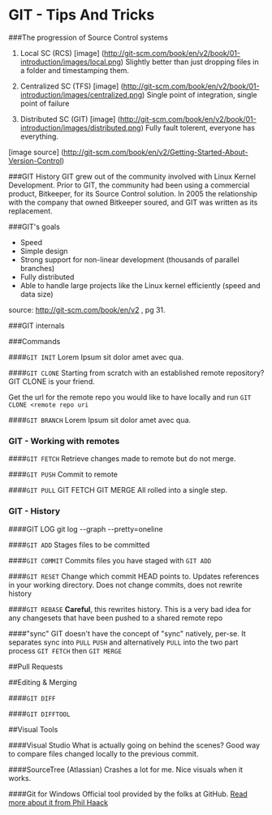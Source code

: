 # GIT - Tips And Tricks

###The progression of Source Control systems
1. Local SC (RCS) [image] (http://git-scm.com/book/en/v2/book/01-introduction/images/local.png)
Slightly better than just dropping files in a folder and timestamping them.

2. Centralized SC (TFS) [image] (http://git-scm.com/book/en/v2/book/01-introduction/images/centralized.png)
Single point of integration, single point of failure

3. Distributed SC (GIT) [image] (http://git-scm.com/book/en/v2/book/01-introduction/images/distributed.png)
Fully fault tolerent, everyone has everything.

[image source] (http://git-scm.com/book/en/v2/Getting-Started-About-Version-Control)

###GIT History
GIT grew out of the community involved with Linux Kernel Development.  Prior to GIT, the community had been using a commercial product, Bitkeeper, for its Source Control solution.  In 2005 the relationship with the company that owned Bitkeeper soured, and GIT was written as its replacement.

###GIT's goals

* Speed
* Simple design
* Strong support for non-linear development (thousands of parallel branches)
* Fully distributed
* Able to handle large projects like the Linux kernel efficiently (speed and data size)

source: http://git-scm.com/book/en/v2 , pg 31.

###GIT internals

###Commands


####`GIT INIT`
Lorem Ipsum sit dolor amet avec qua.

####`GIT CLONE`
Starting from scratch with an established remote repository?  GIT CLONE is your friend.

Get the url for the remote repo you would like to have locally and run `GIT CLONE <remote repo uri`

####`GIT BRANCH`
Lorem Ipsum sit dolor amet avec qua.

### GIT - Working with remotes
####`GIT FETCH`
Retrieve changes made to remote but do not merge.

####`GIT PUSH`
Commit to remote

####`GIT PULL`
GIT FETCH
GIT MERGE
   All rolled into a single step.

### GIT - History
####GIT LOG
git log --graph --pretty=oneline

####`GIT ADD`
Stages files to be committed

####`GIT COMMIT`
Commits files you have staged with `GIT ADD`

####`GIT RESET`
Change which commit HEAD points to.  Updates references in your working directory.  Does not change commits, does not rewrite history

####`GIT REBASE`
**Careful**, this rewrites history.  This is a very bad idea for any changesets that have been pushed to a shared remote repo

####"sync"
GIT doesn't have the concept of "sync" natively, per-se.  It separates sync into `PULL` `PUSH` and alternatively `PULL` into the two part process `GIT FETCH` then `GIT MERGE`

##Pull Requests

##Editing & Merging

####`GIT DIFF`

####`GIT DIFFTOOL`


##Visual Tools

####Visual Studio
What is actually going on behind the scenes?  Good way to compare files changed locally to the previous commit.

####SourceTree (Atlassian)
Crashes a lot for me.  Nice visuals when it works.

####Git for Windows
Official tool provided by the folks at GitHub.  [Read more about it from Phil Haack](http://haacked.com/archive/2012/05/21/introducing-github-for-windows.aspx/)


